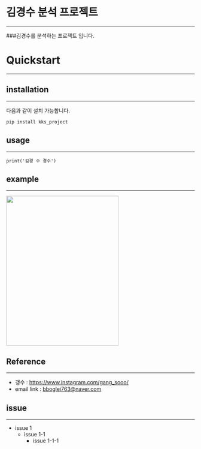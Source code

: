 # 김경수 분석 프로젝트
-------------------
###김경수를 분석하는 프로젝트 입니다.


# Quickstart
--------------------
## installation
----------------
다음과 같이 설치 가능합니다.

<pre><code>pip install kks_project</pre></code>

## usage
--------------------
<pre><code>print('김경 수 경수')</pre></code>

## example
------------------
<img src="https://user-images.githubusercontent.com/124008942/218047893-674e92cf-7895-4e3c-8bcf-e4479d218a43.JPG" width="300" height="400"/>

## Reference
------------

* 갱수 : <https://www.instagram.com/gang_sooo/>
* email link : <bboglei763@naver.com>

## issue
---------------
- issue 1
  - issue 1-1
    - issue 1-1-1
